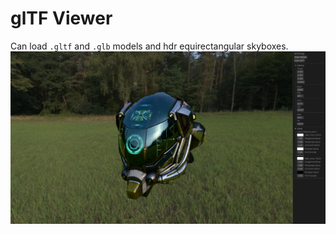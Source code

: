 # glTF Viewer
Can load `.gltf` and `.glb` models and hdr equirectangular skyboxes.
![](screenshots/Screenshot_20250516_154057.png)
